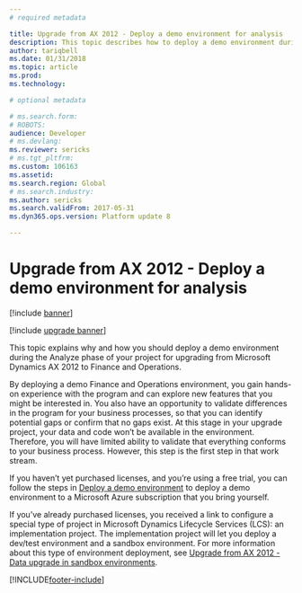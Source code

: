 ```yaml
---
# required metadata

title: Upgrade from AX 2012 - Deploy a demo environment for analysis
description: This topic describes how to deploy a demo environment during the Analyze phase of upgrading from Microsoft Dynamics AX 2012 to Finance and Operations.
author: tariqbell
ms.date: 01/31/2018
ms.topic: article
ms.prod: 
ms.technology: 

# optional metadata

# ms.search.form: 
# ROBOTS: 
audience: Developer
# ms.devlang: 
ms.reviewer: sericks
# ms.tgt_pltfrm: 
ms.custom: 106163
ms.assetid: 
ms.search.region: Global
# ms.search.industry: 
ms.author: sericks
ms.search.validFrom: 2017-05-31
ms.dyn365.ops.version: Platform update 8

---
```


# Upgrade from AX 2012 - Deploy a demo environment for analysis

[!include [banner](../includes/banner.md)]

[!include [upgrade banner](../includes/upgrade-banner.md)]

This topic explains why and how you should deploy a demo environment during the Analyze phase of your project for upgrading from Microsoft Dynamics AX 2012 to Finance and Operations.

By deploying a demo Finance and Operations environment, you gain hands-on experience with the program and can explore new features that you might be interested in. You also have an opportunity to validate differences in the program for your business processes, so that you can identify potential gaps or confirm that no gaps exist. At this stage in your upgrade project, your data and code won’t be available in the environment. Therefore, you will have limited ability to validate that everything conforms to your business process. However, this step is the first step in that work stream.

If you haven’t yet purchased licenses, and you’re using a free trial, you can follow the steps in [Deploy a demo environment](../deployment/deploy-demo-environment.md) to deploy a demo environment to a Microsoft Azure subscription that you bring yourself.

If you’ve already purchased licenses, you received a link to configure a special type of project in Microsoft Dynamics Lifecycle Services (LCS): an implementation project. The implementation project will let you deploy a dev/test environment and a sandbox environment. For more information about this type of environment deployment, see [Upgrade from AX 2012 - Data upgrade in sandbox environments](upgrade-data-sandbox.md).


[!INCLUDE[footer-include](../../../includes/footer-banner.md)]